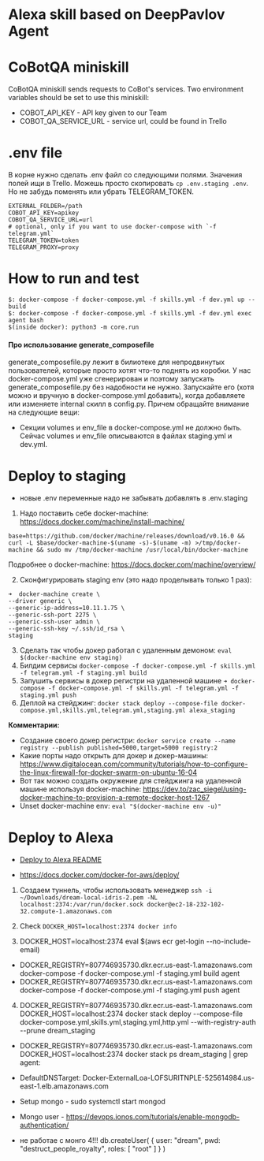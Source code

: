 # Alexa skill based on DeepPavlov Agent

CoBotQA miniskill
========================
CoBotQA miniskill sends requests to CoBot's services. Two environment variables
should be set to use this miniskill:
 * COBOT_API_KEY - API key given to our Team
 * COBOT_QA_SERVICE_URL - service url, could be found in Trello

 .env file
 =======================

 В корне нужно сделать .env файл со следующими полями. Значения полей ищи в Trello.
 Можешь просто скопировать `cp .env.staging .env`. Но не забудь поменять или убрать TELEGRAM_TOKEN.

 ```
 EXTERNAL_FOLDER=/path
 COBOT_API_KEY=apikey
 COBOT_QA_SERVICE_URL=url
 # optional, only if you want to use docker-compose with `-f telegram.yml`
 TELEGRAM_TOKEN=token
 TELEGRAM_PROXY=proxy
 ```


How to run and test
=======================

```
$: docker-compose -f docker-compose.yml -f skills.yml -f dev.yml up --build
$: docker-compose -f docker-compose.yml -f skills.yml -f dev.yml exec agent bash
$(inside docker): python3 -m core.run
```

#### Про использование generate_composefile

generate_composefile.py лежит в билиотеке для непродвинутых пользователей, которые просто хотят что-то поднять из коробки.
У нас docker-compose.yml уже сгенерирован и поэтому запускать generate_composefile.py без надобности не нужно.
Запускайте его (хотя можно и вручную в docker-compose.yml добавить), когда добавляете или изменяете internal скилл в config.py.
Причем обращайте внимание на следующие вещи:
- Секции volumes и env_file в docker-compose.yml не должно быть. Сейчас volumes и env_file описываются в файлах staging.yml и dev.yml.


Deploy to staging
=======================

- новые .env переменные надо не забывать добавлять в .env.staging

1. Надо поставить себе docker-machine: https://docs.docker.com/machine/install-machine/

`base=https://github.com/docker/machine/releases/download/v0.16.0 &&
  curl -L $base/docker-machine-$(uname -s)-$(uname -m) >/tmp/docker-machine &&
  sudo mv /tmp/docker-machine /usr/local/bin/docker-machine`

Подробнее о docker-machine: https://docs.docker.com/machine/overview/

2. Сконфигурировать staging env (это надо проделывать только 1 раз):
```
➜  docker-machine create \       
--driver generic \
--generic-ip-address=10.11.1.75 \    
--generic-ssh-port 2275 \
--generic-ssh-user admin \
--generic-ssh-key ~/.ssh/id_rsa \
staging
```

3. Сделать так чтобы докер работал с удаленным демоном: `eval $(docker-machine env staging)`
4. Билдим сервисы `docker-compose -f docker-compose.yml -f skills.yml -f telegram.yml -f staging.yml build`
5. Запушить сервисы в докер регистри на удаленной машине `➜ docker-compose -f docker-compose.yml -f skills.yml -f telegram.yml -f staging.yml push`
6. Деплой на стейджинг: `docker stack deploy --compose-file docker-compose.yml,skills.yml,telegram.yml,staging.yml alexa_staging`

**Комментарии:**
- Создание своего докер регистри: `docker service create --name registry --publish published=5000,target=5000 registry:2`
- Какие порты надо открыть для докер и докер-машины: https://www.digitalocean.com/community/tutorials/how-to-configure-the-linux-firewall-for-docker-swarm-on-ubuntu-16-04
- Вот так можно создать окружение для стейджинга на удаленной машине используя docker-machine: https://dev.to/zac_siegel/using-docker-machine-to-provision-a-remote-docker-host-1267
- Unset docker-machine env: `eval "$(docker-machine env -u)"`


Deploy to Alexa
=======================

- [Deploy to Alexa README](aws_lambda/README.md)


- https://docs.docker.com/docker-for-aws/deploy/

1. Создаем туннель, чтобы использовать менеджер `ssh -i ~/Downloads/dream-local-idris-2.pem -NL localhost:2374:/var/run/docker.sock docker@ec2-18-232-102-32.compute-1.amazonaws.com`

2. Check `DOCKER_HOST=localhost:2374 docker info`
3. DOCKER_HOST=localhost:2374 eval $(aws ecr get-login --no-include-email)
- DOCKER_REGISTRY=807746935730.dkr.ecr.us-east-1.amazonaws.com docker-compose -f docker-compose.yml -f staging.yml build agent
- DOCKER_REGISTRY=807746935730.dkr.ecr.us-east-1.amazonaws.com docker-compose -f docker-compose.yml -f staging.yml push agent
4. DOCKER_REGISTRY=807746935730.dkr.ecr.us-east-1.amazonaws.com DOCKER_HOST=localhost:2374 docker stack deploy --compose-file docker-compose.yml,skills.yml,staging.yml,http.yml --with-registry-auth --prune dream_staging

- DOCKER_REGISTRY=807746935730.dkr.ecr.us-east-1.amazonaws.com DOCKER_HOST=localhost:2374 docker stack ps dream_staging | grep agent:

- DefaultDNSTarget: Docker-ExternalLoa-LOFSURITNPLE-525614984.us-east-1.elb.amazonaws.com


- Setup mongo - sudo systemctl start mongod
- Mongo user - https://devops.ionos.com/tutorials/enable-mongodb-authentication/
- не работае с монго 4!!!
	db.createUser(
      {
          user: "dream",
          pwd: "destruct_people_royalty",
          roles: [ "root" ]
      }
  )
